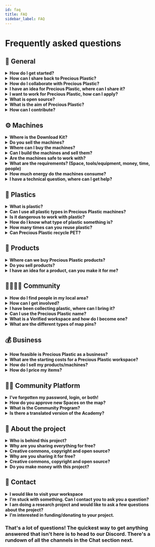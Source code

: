 ```yaml
---
id: faq
title: FAQ
sidebar_label: FAQ
---
```

<style>
:root {
  --highlight: #e1e1e1;
  --links: rgb(131, 206, 235);
  --hover: rgb(131, 206, 235);
}
</style>

# Frequently asked questions

 ## 💬 General

<details><summary><b>How do I get started?</b></summary>
<p>

Our [main website](https://preciousplastic.com/) explains the overall picture of Precious Plastic. The [Academy](https://community.preciousplastic.com/academy/intro.html) has video tutorials and information for you to learn how to start recycling plastic. The [Map](https://community.preciousplastic.com/map) and [Discord](https://discord.com/invite/rnx7m4t) can connect you with recyclers in your local area. Be sure to add a pin to the map when you are up and running!
</p>
</details>

<details><summary><b>How can I share back to Precious Plastic?</b></summary>
<p>

Precious Plastic is an open-source project. This means that you can share back your knowledge with the rest of the community to help grow the recycling base. There are two main ways to do so: 
- How-Tos, these are step by step instructions that show tips and tricks you have discovered during your recycling journey. Whether these are a machine hack, new product, mould, event hosting or anything in between, we want to hear about them!
- [Discord](https://discord.com/invite/rnx7m4t), share your know-how helping people who come with questions on our Discord. The best thing is to help new recyclers avoid mistakes you may have made so that more quality recycling can happen more often. We are very happy for people to share their knowledge and are grateful.

</p>
</details>

<details><summary><b>How do I collaborate with Precious Plastic?</b></summary>
<p>

Precious Plastic has a page for [Collabs](https://preciousplastic.com/collabs.html). This is where we work with forward-thinking partners to create recycling projects around the world. You can learn more about it on the Collabs page. If you wish to start up a workspace check out our [Starterkits](https://preciousplastic.com/archived/starterkits/overview.html). 

</p>
</details>

<details><summary><b>I have an idea for Precious Plastic, where can I share it?</b></summary>
<p>

All ideas are welcome and much appreciated. Use Discord to gauge your initial ideas with the community, we have channels for machines, products, collections and more.
</p>
</details>

<details><summary><b>I want to work for Precious Plastic, how can I apply?</b></summary>
<p>

We are a small remote team currently based in Portugal. When we have openings and opportunities we post them on Discord or social media. If you would like to work or do an internship learning recycling, check out the Map and ask  local workspaces for job opportunities in your area.
</p>
</details>

<details><summary><b>What is open source?</b></summary>
<p>

"Open source" refers to something that people can modify and share - its contents are "open". The term comes from the software industry where open source referred to the source code being open, nowadays the term has expanded to include hardware, products, research, design, just about anything that can be collaborative and non-proprietary!
</p>
</details>

<details><summary><b>What is the aim of Precious Plastic?</b></summary>
<p>

The aim of Precious Plastic is to provide a global solution to the plastic waste problem. We provide machine plans, product designs, knowledge on plastic and the industry, business models and a full ecosystem that can be adopted by anyone that wants to take the problem into their own hands. Everything we learn and publish online is free and open for anyone to use and modify.
</p>
</details>

<details><summary><b>How can I contribute?</b></summary>
<p>

We'd love you to join our community and become part of the Precious Plastic Universe. We’re working towards more decentralised and collaborative processes to develop Precious Plastic further, check out our Discord to learn how you can contribute. If you'd like to contribute to us financially, you can become a [Patreon](https://www.patreon.com/one_army) or visit our [support](https://preciousplastic.com/support.html) page to find another way to help.

</p>
</details>



 ## ⚙️ Machines
<details><summary><b>Where is the Download Kit?</b></summary>
<p>

The [Download Kit](https://community.preciousplastic.com/academy/download) is in the Academy. It has the main kit with everything needed to start plastic recycling, plus each [Starterkit](https://preciousplastic.com/archived/starterkits/overview.html) has its own download kit.
</p>
</details>

<details><summary><b>Do you sell the machines?</b></summary>
<p>

No. We do not sell machines. We prefer that people build them locally or hire a machine shop. Just to make it clear, WE DO NOT SELL MACHINES :)
</p>
</details>

<details><summary><b>Where can I buy the machines?</b></summary>
<p>

You can buy machines or parts on the [Precious Plastic Bazar](https://bazar.preciousplastic.com/). Make sure to buy from someone around you to reduce delivery carbon emissions. Check out the Map on our Community Platform, or the Bazar to see what's available locally.

</p>
</details>

<details><summary><b>Can I build the machines and sell them?</b></summary>
<p>

Yes, we would love that. The more people recycle, the better. The profit is all yours my friend! You can sell the machines via the [Precious Plastic Bazar](https://bazar.preciousplastic.com/).
</p>
</details>

<details><summary><b>Are the machines safe to work with?</b></summary>
<p>

If you build them according to our drawings, it should be ok. Overall they are safe to work with. However, a machine like a shredder can do quite some damage. But you can always customise the machines and make them safer. For more safety tips, check out the [How-tos](https://community.preciousplastic.com/how-to). Either way, please always watch out!
</p>
</details>

<details><summary><b>What are the requirements? (Space, tools/equipment, money, time, people)</b></summary>
<p>

It's different for every machine, the best place to find this information is in the [Build](https://community.preciousplastic.com/academy/build) section of the Academy. If you have any further questions, ask the community on [Discord](https://discord.com/invite/rnx7m4t).

</p>
</details>

<details><summary><b>How much energy do the machines consume?</b></summary>
<p>

You can find all the output technical details on the [starterkit](https://preciousplastic.com/starterkits/showcase/shredder) pages of our website.
</p>
</details>

<details><summary><b>I have a technical question, where can I get help?</b></summary>
<p>

You can use [Discord](https://discord.com/invite/rnx7m4t). Many talented and informed community members and engineers are there and might be able to help you!
</p>
</details>

 ## 🥤 Plastics

<details><summary><b>What is plastic?</b></summary>
<p>

See the [Plastic](https://community.preciousplastic.com/academy/plastic/basics) section in the Academy.
</p>
</details>

<details><summary><b>Can I use all plastic types in Precious Plastic machines?</b></summary>
<p>

Nope. We usually recommend HDPE (#2), PP (#5), and PS (#6) as the plastic types that work best in the Precious Plastic machines. Ask around the community about other types.  
</p>
</details>

<details><summary><b>Is it dangerous to work with plastic?</b></summary>
<p>

It's not overly dangerous to work with plastic as long as you follow the proper precautions. However, different plastic types have different requirements. Refer to the [Safety and Fumes](https://community.preciousplastic.com/academy/plastic/safety) section of the Academy.PVC is toxic, so don’t work with it.
</p>
</details>

<details><summary><b>How do I know what type of plastic something is?</b></summary>
<p>

Hopefully, the piece of plastic you're referring to is marked with a number from 1 to 7. If it is, hooray! You can easily search online or check out our [Basics of Plastic](https://community.preciousplastic.com/academy/plastic/basics) section which goes into more detail. If it's not marked, it's a little more difficult. There are techniques such as density testing, infrared testing and burn to test. You can also get to know more about what kinds of plastic are used for common products (for example, chemicals are often stored in HDPE bottles). You can learn about all these topics in the [Nerdy on Plastic](https://community.preciousplastic.com/academy/plastic/nerdy) in the Academy.

</p>
</details>

<details><summary><b>How many times can you reuse plastic?</b></summary>
<p>

Plastic is a pretty strong material and as long as it's sorted and cleaned properly, in theory, it could be recycled many times. Depends on the plastic type, but the industry says it's usually around 10 times. But the point is to make long-lasting items to keep them out of our earth/ocean/atmosphere as long as possible.
</p>
</details>


<details><summary><b>Can Precious Plastic recycle PET?</b></summary>
<p>

We don’t have solutions for PET yet, head over to [Discord](https://discord.com/invite/rnx7m4t) and help us develop novel solutions to deal with PET.
</p>
</details>

 ## 🏓 Products

<details><summary><b>Where can we buy Precious Plastic products?</b></summary>
<p>

You can purchase products from the Precious Plastic community on the [Bazar](https://bazar.preciousplastic.com/).
</p>
</details>

<details><summary><b>Do you sell products?</b></summary>
<p>

Nop, we don't sell products.</p>
</details>

<details><summary><b>I have an idea for a product, can you make it for me?</b></summary>
<p>

Nop, currently we cannot help you with product design. You can use the [Map](https://community.preciousplastic.com/map) to find a workspace to help you or chat with people on [Discord](https://discord.com/invite/rnx7m4t).</p>
</details>


 ## 👨‍👩‍👦‍👦 Community

<details><summary><b>How do I find people in my local area?</b></summary>
<p>

Use the [Map](https://community.preciousplastic.com/map) on the community platform to find people around you!
</p>
</details>

<details><summary><b>How can I get involved?</b></summary>
<p>

We'd love you to join our community and become part of the Precious Plastic Universe. Check out the [Universe Explained](https://community.preciousplastic.com/academy/universe/universe) in the Academy. If you'd like to contribute to us financially, you can support us on [Patreon](https://www.patreon.com/davehakkens).
</p>
</details>

<details><summary><b>I have been collecting plastic, where can I bring it?</b></summary>
<p>

When collecting, check out [this page](https://collect.preciousplastic.com/) for tips and tricks. To find people wanting to take your plastic, check out the [Map](https://community.preciousplastic.com/map). There are workspaces all over the world, so hopefully, there is a workspace or Collecting Point in your area.</p>
</details>

<details><summary><b>Can I use the Precious Plastic name?</b></summary>
<p>

Yes you can! Check out the branding and style guidelines in the Academy under [Style guides](https://community.preciousplastic.com/academy/universe/branding).
</p>
</details>

<details><summary><b>What is a Verified workspace and how do I become one?</b></summary>
<p>

The Precious Plastic Verified spaces are the projects pushing Preicous Plastic to the next level. Check out the [Community Program](https://community.preciousplastic.com/academy/guides/community-program) on the Academy to learn more.
</p>
</details>

<details><summary><b>What are the different types of map pins?</b></summary>
<p>

There are 5 different map pins: Workspace, [Machine Shop](https://preciousplastic.com/archived/starterkits/showcase/machine-shop.html), [Collection Point](https://preciousplastic.com/archived/starterkits/showcase/collection-point.html), [Community Point](https://preciousplastic.com/archived/starterkits/showcase/community-point.html) and Member (Want to get started). There are 5 different types of Workspaces: [Extrusion](https://preciousplastic.com/archived/starterkits/showcase/extrusion.html), a workspace that has only an extrusion machine; [Injection](https://preciousplastic.com/archived/starterkits/showcase/injection.html), a workspace that has only an Injection machine; [Shredder](https://preciousplastic.com/archived/starterkits/showcase/shredder.html), a workspace that has only a shredder; [Sheetpress](https://preciousplastic.com/archived/starterkits/showcase/sheetpress.html), a workspace that has only a sheetpress and [Mix](https://preciousplastic.com/archived/starterkits/showcase/mix.html), a combination of any of the machines. The "Want to Get Started" pin is for people who want to get started in their area and searching for people to start up a Precious Plastic workspace/collection/community/machine shop.
</p>
</details>


 ## 💰 Business

<details><summary><b>How feasible is Precious Plastic as a business?</b></summary>
<p>

There are many ways to make money with Precious Plastic. You can find a wide variety via our [Starterkits](http://preciousplastic.com/archived/starterkits/overview.html) page. Like any business, it can be tough starting up, but many workspaces around the world have seen successes. Check out the [Business](https://community.preciousplastic.com/academy/business) section in the Academy for more information.
</p>
</details>

<details><summary><b>What are the starting costs for a Precious Plastic workspace?</b></summary>
<p>

Starting costs vary from place to place depending on the scale of the business you wish to start. You can find our estimates on the [Starterkits](http://preciousplastic.com/archived/starterkits/overview.html) page.
</p>
</details>

<details><summary><b>How do I sell my products/machines?</b></summary>
<p>

We have the Precious Plastic Bazar! This is a marketplace for the Precious Plastic Community to sell anything related to Precious Plastic. You can set up an account and start selling straight away. Check out the guidelines and the [Bazar](https://bazar.preciousplastic.com/).
</p>
</details>

<details><summary><b>How do I price my items?</b></summary>
<p>

For pricing estimates and further business advice, check out the [Business](https://community.preciousplastic.com/academy/business) section and [Workspace Calculator](https://community.preciousplastic.com/academy/business/workspacecalculator) in the Academy.
</p>
</details>

 ## 👩‍💻 Community Platform

<details><summary><b>I’ve forgotten my password, login, or both!</b></summary>
<p>

If you've forgotten your password, you can use the "Lost password?" link on the [Sign up](https://community.preciousplastic.com/sign-in) page.
</p>
</details>

<details><summary><b>How do you approve new Spaces on the map?</b></summary>
<p>

A team will review each incoming Workspaces, Collection Points or Community Points to make sure they meet the requirements needed to operate within the Precious Plastic universe to keep the community active and relevant.

</p>
</details>

<details><summary><b>What is the Community Program?</b></summary>
<p>

The Community Program aims to help and reward the people and projects contributing the most to grow the Precious Plastic movement. There are different levels, requirements and rewards. Have a dig below to understand how you can be part of it. For more information check out the [Community Program](https://community.preciousplastic.com/academy/guides/community-program) on the Academy.
</p>
</details>

<details><summary><b>Is there a translated version of the Academy?</b></summary>
<p>

Translation has been requested since day one and has been difficult to figure out. We have content in many different formats and platforms. Additionally, a community interfacing in many different languages can be more confusing than helpful. For these reasons we have translation on hold. But for now you can access REGIONS channels on [Discord](https://discord.com/invite/rnx7m4t) to chat in your language.
</p>
</details>

 ## 🔆 About the project

<details><summary><b>Who is behind this project?</b></summary>
<p>

Precious Plastic was started by Dave Hakkens in 2013. The teams have changed multiple times over the years, mainly working on new versions. Now, there is a small team consistently working on the project. This [team](https://preciousplastic.com/people/team.html) helps keep the community thriving and continues the development of machines and products. Learn more about the project through our [history](https://preciousplastic.com/about/history.html).

</p>
</details>

<details><summary><b>Why are you sharing everything for free?</b></summary>
<p>

Because we believe that opening up knowledge for free is the fastest way to build effective solutions. Bottom up, grassroots, and community driven.</p>
</details>

<details><summary><b>Creative commons, copyright and open source?</b></summary>
<p>

Check out our [open source](https://preciousplastic.com/about/open-source) page for more information. Basically everything we is shared under Creative Commons public licence and and you are free to use it!
</p>
</details>

<details><summary><b>Why are you sharing it for free?</b></summary>
<p>

Because we believe that opening up knowledge for free is the fastest way to build effective solutions. Bottom up, grassroots, and community driven.  
</p>
</details>

<details><summary><b>Creative commons, copyright and open source?</b></summary>
<p>

Check out our [open source](https://preciousplastic.com/about/open-source) section for more information. Basically everything we do is open source and you are free to use it! We have a creative commons public license to help protect all of our designs, blueprints, etc.
</p>
</details>

<details><summary><b>Do you make money with this project?</b></summary>
<p>

We have a few revenue streams for the project. The main one is the Collabs we do with bigger partners. These Collabs help fund the building and maintenance of the online platforms as well as research and development of Precious Plastic. We are also funded through a combination of grants, awards, donations, and Bazar fees. If you would like to contribute, check out the [Support](https://preciousplastic.com/support.html) page.
</p>
</details>

 ## 💬 Contact

<details><summary><b>I would like to visit your workspace</b></summary>
<p>

Would love to but it is not possible at the moment :( If you would like to see a Precious Plastic workspace in action, check out the Map and see if your local workspace can facilitate you.
</p>
</details>

<details><summary><b>I'm stuck with something. Can I contact you to ask you a question?</b></summary>
<p>

[Discord](https://discord.com/invite/rnx7m4t) is the best places to ask questions and find answers from the community! If you're a Patreon supporter you can head to the Patreon Helpdesk on Discord.
</p>
</details>

<details><summary><b>I am doing a research project and would like to ask a few questions about the project?</b></summary>
<p>

Unfortunately, we can’t directly answer questions as we are a small team. We have all our information on the Academy and you can talk to many active people on our [Discord](https://discord.com/invite/rnx7m4t). Also contacting your local workspace on the [Map](https://community.preciousplastic.com/map) is another way to get great information.
</p>
</details>

<details><summary><b>I'm interested in funding/donating to your project.</b></summary>
<p>

Well we'd love to talk to you! Please visit our [Support](https://preciousplastic.com/support.html) page and find out how you can help.</p>
</details>

 ### That's a lot of questions! The quickest way to get anything answered that isn't here is to head to our Discord. There's a rundown of all the channels in the Chat section next.
